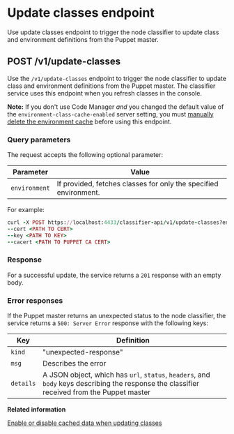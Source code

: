 # Update classes endpoint

Use update classes endpoint to trigger the node classifier to update class and environment definitions from the Puppet master.

## POST /v1/update-classes

Use the `/v1/update-classes` endpoint to trigger the node classifier to update class and environment definitions from the Puppet master. The classifier service uses this endpoint when you refresh classes in the console.

**Note:** If you don't use Code Manager *and* you changed the default value of the `environment-class-cache-enabled` server setting, you must [manually delete the environment cache](https://puppet.com/docs/puppetserver/5.1/admin-api/v1/environment-cache.html) before using this endpoint.

### Query parameters

The request accepts the following optional parameter:

|Parameter|Value|
|---------|-----|
|`environment`|If provided, fetches classes for only the specified environment.|

For example:

```ruby
curl -X POST https://localhost:4433/classifier-api/v1/update-classes?environment=production
--cert <PATH TO CERT>
--key <PATH TO KEY>
--cacert <PATH TO PUPPET CA CERT>
```

### Response

For a successful update, the service returns a `201` response with an empty body.

### Error responses

If the Puppet master returns an unexpected status to the node classifier, the service returns a `500: Server Error` response with the following keys:

|Key|Definition|
|---|----------|
|`kind`|"unexpected-response"|
|`msg`|Describes the error|
|`details`|A JSON object, which has `url`, `status`, `headers`, and `body` keys describing the response the classifier received from the Puppet master|

**Related information**  


[Enable or disable cached data when updating classes](config_puppetserver.md#)

